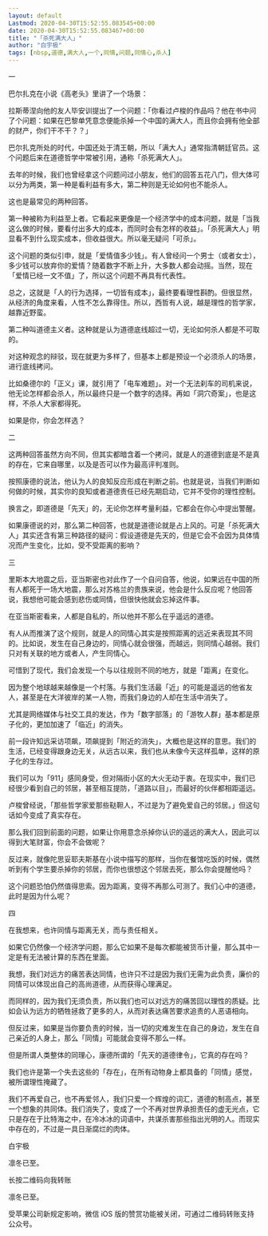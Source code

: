 ```yaml
---
layout: default
Lastmod: 2020-04-30T15:52:55.083545+00:00
date: 2020-04-30T15:52:55.083467+00:00
title: "「杀死满大人」"
author: "白宇极"
tags: [nbsp,道德,满大人,一个,同情,问题,同情心,杀人]
---
```


一

巴尔扎克在小说《高老头》里讲了一个场景：

  

拉斯蒂涅向他的友人毕安训提出了一个问题：「你看过卢梭的作品吗？他在书中问了个问题：如果在巴黎单凭意念便能杀掉一个中国的满大人，而且你会拥有他全部的财产，你们干不干？？」  

巴尔扎克所处的时代，中国还处于清王朝，所以「满大人」通常指清朝廷官员。这个问题后来在道德哲学中常被引用，通称「杀死满大人」。

去年的时候，我们也曾经拿这个问题问过小朋友，他们的回答五花八门，但大体可以分为两类，第一种是看利益有多大，第二种则是无论如何也不能杀人。

这也是最常见的两种回答。

  

第一种被称为利益至上者。它看起来更像是一个经济学中的成本问题，就是「当我这么做的时候，要看付出多大的成本，而同时会有怎样的收益」。「杀死满大人」明显看不到什么现实成本，但收益很大。所以毫无疑问「可杀」。

这个问题的类似引申，就是「爱情值多少钱」。有人曾经问一个男士（或者女士），多少钱可以放弃你的爱情？随着数字不断上升，大多数人都会动摇。当然，现在「爱情已经一文不值」了，所以这个问题不再具有代表性。

总之，这就是「人的行为选择，一切皆有成本」，最终要看理性斟酌。但很显然，从经济的角度来看，人性不怎么靠得住。所以，西哲有人说，越是理性的哲学家，越靠近野蛮。

第二种叫道德主义者。这种就是认为道德底线超过一切，无论如何杀人都是不可取的。

对这种观念的辩驳，现在就更为多样了，但基本上都是预设一个必须杀人的场景，进行底线拷问。

  

比如桑德尔的「正义」课，就引用了「电车难题」。对一个无法刹车的司机来说，他无论怎样都会杀人，所以最终只是一个数字的选择。再如「洞穴奇案」，也是这样，不杀人大家都得死。

  

如果是你，你会怎样选？

  

二 

这两种回答虽然方向不同，但其实都暗含着一个拷问，就是人的道德到底是不是真的存在，它来自哪里，以及是否可以作为最高评判准则。

按照康德的说法，他认为人的良知反应形成在判断之前。也就是说，当我们判断如何做的时候，其实你的良知或者道德责任已经先期启动，它并不受你的理性控制。

  

换言之，即道德是「先天」的，无论你怎样考量利益，它都会在你心中提出警醒。

如果康德说的对，那么第二种回答，也就是道德论就是占上风的。可是「杀死满大人」其实还含有第三种路径的疑问：假设道德是先天的，但是它会不会因为具体情况而产生变化，比如，受不受距离的影响？

  

三 

里斯本大地震之后，亚当斯密也对此作了一个自问自答，他说，如果远在中国的所有人都死于一场大地震，那么对苏格兰的贵族来说，他会是什么反应呢？他回答说，我想他可能会感到悲伤或同情，但很快他就会忘掉这件事。

在亚当斯密看来，人都是自私的，所以他并不那么在乎遥远的道德。

  

有人从而推演了这个规则，就是人的同情心其实是按照距离的远近来表现其不同的。比如说，发生在自己身边的，同情心就会很强，而越远，则同情心越弱。我们只对有关联的地方或者人，产生同情心。

可惜到了现代，我们会发现一个与以往规则不同的地方，就是「距离」在变化。

  

因为整个地球越来越像是一个村落。与我们生活最「近」的可能是遥远的他省友人，甚至是在大洋彼岸的某一人物，而我们身边的人却在生活中消失了。

  

尤其是网络媒体与社交工具的发达，作为「数字部落」的「游牧人群」基本都是原子化的，更加加速了「临近」的消失。  

  

前一段许知远采访项飙，项飙提到「附近的消失」，大概也是这样的意思。我们的生活，已经变得跟身边无关，从远古以来，我们也从未像今天这样孤单，这样的原子化的生存过。

  

我们可以为「911」感同身受，但对隔街小区的大火无动于衷。在现实中，我们已经很少看到自己的邻居，甚至相互提防，「道路以目」，而最好的伙伴都相距遥远。

  

卢梭曾经说，「那些哲学家爱那些鞑靼人，不过是为了避免爱自己的邻居。」但这句话如今变成了真实存在。

那么我们回到前面的问题，如果让你用意念杀掉你认识的遥远的满大人，因此可以得到大笔财富，你会不会做呢？

  

反过来，就像陀思妥耶夫斯基在小说中描写的那样，当你在餐馆吃饭的时候，偶然听到有个学生要杀掉你的邻居，而你也很想这个邻居去死，那么你会提醒他吗？

这个问题恐怕仍然值得思索。因为距离，变得不再那么可测了。我们心中的道德，此时是因为什么呢？

  

四

在我想来，也许同情与距离无关，而与责任相关。

  

如果它仍然像一个经济学问题，那么它如果不是每次都能被货币计量，那么其中一定是有无法被计算的东西在里面。

我想，我们对远方的痛苦表达同情，也许只不过是因为我们无需为此负责，廉价的同情可以体现出自己的高尚道德，从而获得心理满足。

  

而同样的，因为我们无须负责，所以我们也可以对远方的痛苦回以理性的质疑。比如会认为远方的牺牲拯救了更多的人，从而对表达痛苦要求追责的人恶语相向。

但反过来，如果是当你要负责的时候，当一切的灾难发生在自己的身边，发生在自己亲近的人身上，那么「同情」可能就会变得不那么一样。

  

但是所谓人类整体的同理心，康德所谓的「先天的道德律令」，它真的存在吗？

我们也许是第一个失去这些的「存在」，在所有动物身上都具备的「同情」感觉，被所谓理性掩藏了。

  

我们不再爱自己，也不再爱邻人，我们只爱一个辉煌的词汇，道德的制高点，甚至一个想象的共同体。我们消失了，变成了一个不再对世界承担责任的虚无光点，它只是存在于比特海之中，在冷冰冰的词语中，共谋杀害那些指出光明的人。而现实中存在的，不过是一具日渐腐烂的肉体。

  

  

  

白宇极

凛冬已至。

长按二维码向我转账

凛冬已至。

受苹果公司新规定影响，微信 iOS 版的赞赏功能被关闭，可通过二维码转账支持公众号。

